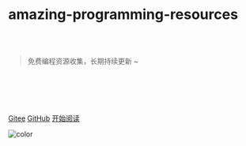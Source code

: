# amazing-programming-resources

<br>
<br>

> 免费编程资源收集，长期持续更新 ~

<br>
<br>

<span id="busuanzi_container_site_pv" style='display:none'>
    👀 本站总访问量：<span id="busuanzi_value_site_pv"></span> 次
</span>
<span id="busuanzi_container_site_uv" style='display:none'>
    | 🚴‍♂️ 本站总访客数：<span id="busuanzi_value_site_uv"></span> 人
</span>

<br>
<br>

[Gitee](https://gitee.com/cunyu1943/amazing-programming-resources)
[GitHub](https://github.com/cunyu1943/amazing-programming-resources)
[开始阅读](/README.md)

<!-- 背景色 -->
![color](#fff)

